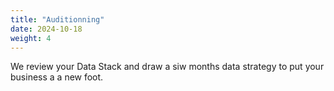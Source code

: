 ```yaml
---
title: "Auditionning"
date: 2024-10-18
weight: 4
---
```


We review your Data Stack and draw a siw months data strategy to put your business a a new foot.